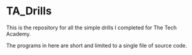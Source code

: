 # TA_Drills

This is the repository for all the simple drills I completed for The Tech Academy.

The programs in here are short and limited to a single file of source code.
